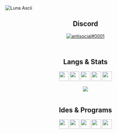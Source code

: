 
<img src="https://i.imgur.com/bHX52my.png" alt="Luna Ascii">
<h2 align="center">Discord</h2>
<a href="https://github.com/Najuky">
  <p align="center">
    <img src="https://discord.c99.nl/widget/theme-3/989854438040686662.png" alt="antisocial#0001">
  </p>
</a>
</br>

<h2 align="center">Langs & Stats</h2>
  <p align="center">
    <img height="30" src="https://img.shields.io/badge/Python-758AAA?style=for-the-badge&logo=Python&logoColor=white">
    <img height="30" src="https://img.shields.io/badge/C%23-758AAA?style=for-the-badge&logo=c-sharp&logoColor=white">
    <img height="30" src="https://img.shields.io/badge/CSS3-758AAA?style=for-the-badge&logo=css3&logoColor=white">
    <img height="30" src="https://img.shields.io/badge/HTML5-758AAA?style=for-the-badge&logo=html5&logoColor=white">
    <img height="30" src="https://img.shields.io/badge/Bootstrap-758AAA?style=for-the-badge&logo=bootstrap&logoColor=white">
<div align="center">
  <img src="https://github-profile-trophy.vercel.app/?username=Najuky&theme=oldie&no-bg=true&no-frame=true&margin-w=11&column=7">
</div>
</br>
<h2 align="center">Ides & Programs</h2>
  <p align="center">
    <img height="30" src="https://img.shields.io/badge/Pycharm-758AAA?style=for-the-badge&logo=Pycharm&logoColor=white">
    <img height="30" src="https://img.shields.io/badge/Rider-758AAA?style=for-the-badge&logo=Rider&logoColor=white">
    <img height="30" src="https://img.shields.io/badge/Librewolf-758AAA?style=for-the-badge&logo=Firefox&logoColor=white">
    <img height="30" src="https://img.shields.io/badge/Discord-758AAA?style=for-the-badge&logo=Discord&logoColor=white">
    <img height="30" src="https://img.shields.io/badge/Mega-758AAA?style=for-the-badge&logo=Mega&logoColor=white">
